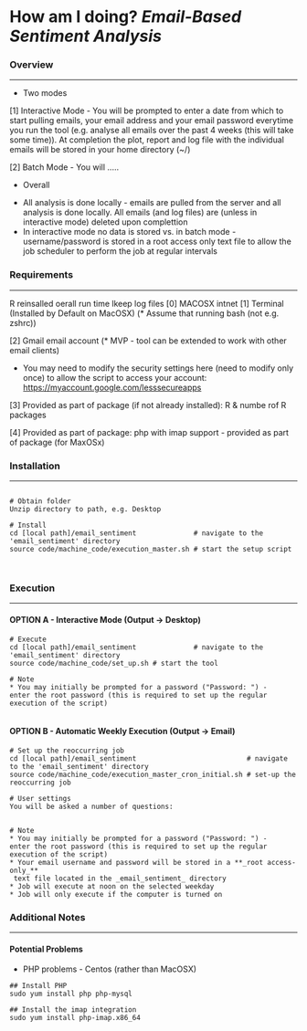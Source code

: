 # How am I doing? _Email-Based Sentiment Analysis_

### Overview
--------------------------------

* Two modes

[1] Interactive Mode - You will be prompted to enter a date from which to start pulling emails, your email address and your email password everytime you run the tool (e.g. analyse all emails over the past 4 weeks (this will take some time)). At completion the plot, report and log file with the individual emails will be stored in your home directory (~/)

[2] Batch Mode - You will .....


* Overall
- All analysis is done locally - emails are pulled from the server and all analysis is done locally. All emails (and log files) are (unless in interactive mode) deleted upon complettion
- In interactive mode no data is stored vs. in batch mode - username/password is stored in a root access only text file to allow the job scheduler to perform the job at regular intervals

### Requirements
--------------------------------
R reinsalled
oerall run time
lkeep log files
[0] MACOSX
intnet
[1] Terminal (Installed by Default on MacOSX) (* Assume that running bash (not e.g. zshrc))

[2] Gmail email account (* MVP - tool can be extended to work with other email clients)
* You may need to modify the security settings here (need to modify only once)
to allow the script to access your account: https://myaccount.google.com/lesssecureapps

[3] Provided as part of package (if not already installed): R & numbe rof R packages

[4] Provided as part of package: php with imap support - provided as part of package (for MaxOSx)

### Installation
--------------------------------
````

# Obtain folder
Unzip directory to path, e.g. Desktop

# Install
cd [local path]/email_sentiment              # navigate to the 'email_sentiment' directory
source code/machine_code/execution_master.sh # start the setup script 



````

### Execution
--------------------------------

#### OPTION A - Interactive Mode (Output -> Desktop)
````
# Execute
cd [local path]/email_sentiment              # navigate to the 'email_sentiment' directory
source code/machine_code/set_up.sh # start the tool

# Note
* You may initially be prompted for a password ("Password: ") - 
enter the root password (this is required to set up the regular execution of the script)


````

#### OPTION B - Automatic Weekly Execution (Output -> Email)

````
# Set up the reoccurring job
cd [local path]/email_sentiment                           # navigate to the 'email_sentiment' directory
source code/machine_code/execution_master_cron_initial.sh # set-up the reoccurring job

# User settings
You will be asked a number of questions: 


# Note
* You may initially be prompted for a password ("Password: ") - 
enter the root password (this is required to set up the regular execution of the script)
* Your email username and password will be stored in a **_root access-only_**
 text file located in the _email_sentiment_ directory
* Job will execute at noon on the selected weekday 
* Job will only execute if the computer is turned on 

````

### Additional Notes
--------------------------------

#### Potential Problems

* PHP problems - Centos (rather than MacOSX)

````
## Install PHP
sudo yum install php php-mysql

## Install the imap integration
sudo yum install php-imap.x86_64

````

